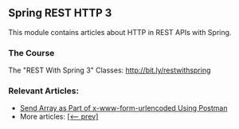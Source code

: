 ## Spring REST HTTP 3

This module contains articles about HTTP in REST APIs with Spring.

### The Course
The "REST With Spring 3" Classes: http://bit.ly/restwithspring

### Relevant Articles:
- [Send Array as Part of x-www-form-urlencoded Using Postman](https://www.baeldung.com/java-postman-send-array)
- More articles: [[<-- prev]](../spring-rest-http)
